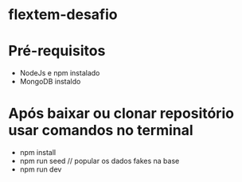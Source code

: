 # flextem-desafio

# Pré-requisitos

  - NodeJs e npm instalado
  - MongoDB instaldo
  
# Após baixar ou clonar repositório usar comandos no terminal

 - npm install 
 - npm run seed // popular os dados fakes na base
 - npm run dev
 
 
